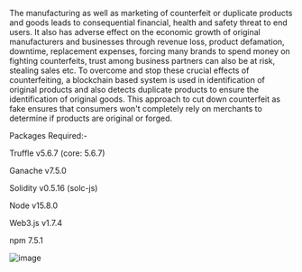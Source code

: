 The manufacturing as well as marketing of counterfeit or duplicate products and goods leads to consequential financial, health and safety threat to end users. It also has adverse effect on the economic growth of original manufacturers and businesses through revenue loss, product defamation, downtime, replacement expenses, forcing many brands to spend money on fighting counterfeits, trust among business partners can also be at risk, stealing sales etc. To overcome and stop these crucial effects of counterfeiting, a blockchain based system is used in identification of original products and also detects duplicate products to ensure the identification of original goods. This approach to cut down counterfeit as fake ensures that consumers won't completely rely on merchants to determine if products are original or forged.

Packages Required:-

Truffle v5.6.7 (core: 5.6.7)

Ganache v7.5.0

Solidity v0.5.16 (solc-js)

Node v15.8.0

Web3.js v1.7.4

npm 7.5.1

![image](https://github.com/user-attachments/assets/2850241f-cb93-4bff-b433-02df5267ea3f)




